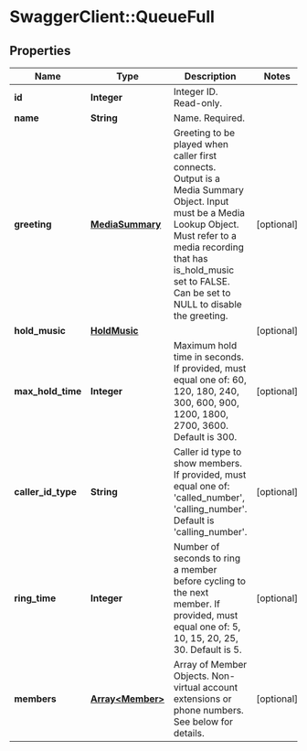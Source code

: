 # SwaggerClient::QueueFull

## Properties
Name | Type | Description | Notes
------------ | ------------- | ------------- | -------------
**id** | **Integer** | Integer ID. Read-only. | 
**name** | **String** | Name. Required. | 
**greeting** | [**MediaSummary**](MediaSummary.md) | Greeting to be played when caller first connects. Output is a Media Summary Object. Input must be a Media Lookup Object. Must refer to a media recording that has is_hold_music set to FALSE. Can be set to NULL to disable the greeting. | [optional] 
**hold_music** | [**HoldMusic**](HoldMusic.md) |  | [optional] 
**max_hold_time** | **Integer** | Maximum hold time in seconds. If provided, must equal one of: 60, 120, 180, 240, 300, 600, 900, 1200, 1800, 2700, 3600. Default is 300. | [optional] 
**caller_id_type** | **String** | Caller id type to show members. If provided, must equal one of: &#39;called_number&#39;, &#39;calling_number&#39;. Default is &#39;calling_number&#39;. | [optional] 
**ring_time** | **Integer** | Number of seconds to ring a member before cycling to the next member. If provided, must equal one of: 5, 10, 15, 20, 25, 30. Default is 5. | [optional] 
**members** | [**Array&lt;Member&gt;**](Member.md) | Array of Member Objects. Non-virtual account extensions or phone numbers. See below for details. | [optional] 


